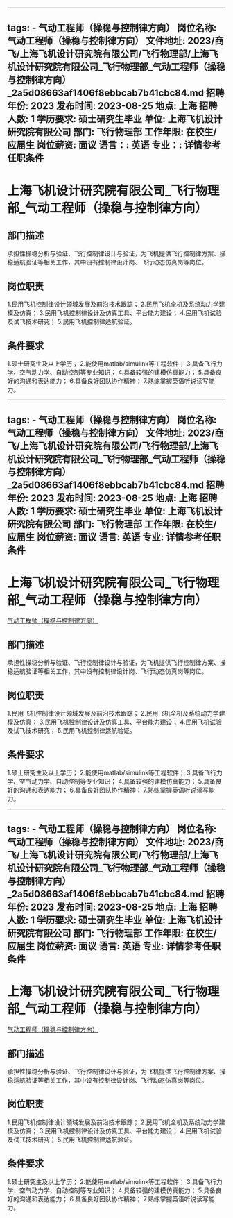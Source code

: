
---
tags:
    - 气动工程师（操稳与控制律方向）
岗位名称: 气动工程师（操稳与控制律方向）
文件地址: 2023/商飞/上海飞机设计研究院有限公司/飞行物理部/上海飞机设计研究院有限公司_飞行物理部_气动工程师（操稳与控制律方向）_2a5d08663af1406f8ebbcab7b41cbc84.md
招聘年份: 2023
发布时间: 2023-08-25
地点: 上海
招聘人数: 1
学历要求: 硕士研究生毕业
单位: 上海飞机设计研究院有限公司
部门: 飞行物理部
工作年限: 在校生/应届生
岗位薪资: 面议
语言：: 英语
专业：: 详情参考任职条件
---

# 上海飞机设计研究院有限公司_飞行物理部_气动工程师（操稳与控制律方向）

## 部门描述

承担性操稳分析与验证、飞行控制律设计与验证，为飞机提供飞行控制律方案、操稳适航验证等相关工作，其中设有控制律设计岗、飞行动态仿真岗等岗位。

## 岗位职责

1.民用飞机控制律设计领域发展及前沿技术跟踪；
 2.民用飞机全机及系统动力学建模及仿真；
 3.民用飞机控制律设计及仿真工具、平台能力建设；
 4.民用飞机试验及试飞技术研究；
 5.民用飞机控制律适航验证。

 ## 条件要求

1.硕士研究生及以上学历；
 2.能使用matlab/simulink等工程软件；
 3.具备飞行力学、空气动力学、自动控制等专业知识；
 4.具备较强的建模仿真能力；
 5.具备良好的沟通和表达能力；
 6.具备良好团队协作精神；
 7.熟练掌握英语听说读写能力。

---
tags:
    - 气动工程师（操稳与控制律方向）
岗位名称: 气动工程师（操稳与控制律方向）
文件地址: 2023/商飞/上海飞机设计研究院有限公司/飞行物理部/上海飞机设计研究院有限公司_飞行物理部_气动工程师（操稳与控制律方向）_2a5d08663af1406f8ebbcab7b41cbc84.md
招聘年份: 2023
发布时间: 2023-08-25
地点: 上海
招聘人数: 1
学历要求: 硕士研究生毕业
单位: 上海飞机设计研究院有限公司
部门: 飞行物理部
工作年限: 在校生/应届生
岗位薪资: 面议
语言: 英语
专业: 详情参考任职条件
---

# 上海飞机设计研究院有限公司_飞行物理部_气动工程师（操稳与控制律方向）

[气动工程师（操稳与控制律方向）](http://zhaopin.comac.cc/zp/ct/out/position/positionDetail?planid=2a5d08663af1406f8ebbcab7b41cbc84)

## 部门描述

承担性操稳分析与验证、飞行控制律设计与验证，为飞机提供飞行控制律方案、操稳适航验证等相关工作，其中设有控制律设计岗、飞行动态仿真岗等岗位。

## 岗位职责

1.民用飞机控制律设计领域发展及前沿技术跟踪；
 2.民用飞机全机及系统动力学建模及仿真；
 3.民用飞机控制律设计及仿真工具、平台能力建设；
 4.民用飞机试验及试飞技术研究；
 5.民用飞机控制律适航验证。

 ## 条件要求

1.硕士研究生及以上学历；
 2.能使用matlab/simulink等工程软件；
 3.具备飞行力学、空气动力学、自动控制等专业知识；
 4.具备较强的建模仿真能力；
 5.具备良好的沟通和表达能力；
 6.具备良好团队协作精神；
 7.熟练掌握英语听说读写能力。

---
tags:
    - 气动工程师（操稳与控制律方向）
岗位名称: 气动工程师（操稳与控制律方向）
文件地址: 2023/商飞/上海飞机设计研究院有限公司/飞行物理部/上海飞机设计研究院有限公司_飞行物理部_气动工程师（操稳与控制律方向）_2a5d08663af1406f8ebbcab7b41cbc84.md
招聘年份: 2023
发布时间: 2023-08-25
地点: 上海
招聘人数: 1
学历要求: 硕士研究生毕业
单位: 上海飞机设计研究院有限公司
部门: 飞行物理部
工作年限: 在校生/应届生
岗位薪资: 面议
语言: 英语
专业: 详情参考任职条件
---

# 上海飞机设计研究院有限公司_飞行物理部_气动工程师（操稳与控制律方向）

[气动工程师（操稳与控制律方向）](http://zhaopin.comac.cc/zp/ct/out/position/positionDetail?planid=2a5d08663af1406f8ebbcab7b41cbc84)


## 部门描述

承担性操稳分析与验证、飞行控制律设计与验证，为飞机提供飞行控制律方案、操稳适航验证等相关工作，其中设有控制律设计岗、飞行动态仿真岗等岗位。

## 岗位职责

1.民用飞机控制律设计领域发展及前沿技术跟踪；
 2.民用飞机全机及系统动力学建模及仿真；
 3.民用飞机控制律设计及仿真工具、平台能力建设；
 4.民用飞机试验及试飞技术研究；
 5.民用飞机控制律适航验证。

 ## 条件要求

1.硕士研究生及以上学历；
 2.能使用matlab/simulink等工程软件；
 3.具备飞行力学、空气动力学、自动控制等专业知识；
 4.具备较强的建模仿真能力；
 5.具备良好的沟通和表达能力；
 6.具备良好团队协作精神；
 7.熟练掌握英语听说读写能力。
